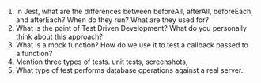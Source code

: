 <!-- Answers to the Short Answer Essay Questions go here -->

1.  In Jest, what are the differences between beforeAll, afterAll, beforeEach, and afterEach? When do they run? What are they used for?
1.  What is the point of Test Driven Development? What do you personally think about this approach?
1.  What is a mock function? How do we use it to test a callback passed to a function?
1.  Mention three types of tests.
    unit tests, screenshots,
1.  What type of test performs database operations against a real server.
